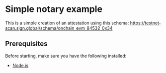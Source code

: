 # Simple notary example

This is a simple creation of an attestation using this schema: https://testnet-scan.sign.global/schema/onchain_evm_84532_0x34

## Prerequisites

Before starting, make sure you have the following installed:

- [Node.js](https://nodejs.org/)
